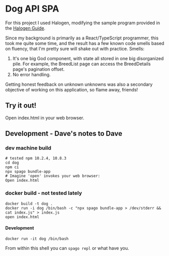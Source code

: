 # Dog API SPA

For this project I used Halogen, modifying the sample program provided
in the [Halogen
Guide](https://purescript-halogen.github.io/purescript-halogen/guide/index.html).

Since my background is primarily as a React/TypeScript programmer,
this took me quite some time, and the result has a few known code
smells based on fluency, that I'm pretty sure will shake out with
practice. Smells:

1. It's one big God component, with state all stored in one big disorganized
   pile. For example, the BreedList page can access the BreedDetails
   page's pagination offset.
1. No error handling. 


Getting honest feedback on unknown unknowns was also a secondary
objective of working on this application, so flame away, friends!

## Try it out!
Open index.html in your web browser. 

## Development - Dave's notes to Dave
### dev machine build

```
# tested npm 10.2.4, 10.8.3
cd dog
npm ci
npx spago bundle-app
# Imagine 'open' invokes your web browser:
Open index.html
```

### docker build - not tested lately
```
docker build -t dog .
docker run -i dog /bin/bash -c "npx spago bundle-app > /dev/stderr && cat index.js" > index.js
open index.html
```

#### Development
```
docker run -it dog /bin/bash
```
From within this shell you can `spago repl` or what have you.



